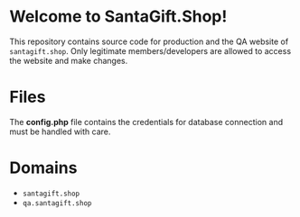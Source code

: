 # Welcome to SantaGift.Shop!

This repository contains source code for production and the QA website of `santagift.shop`. Only legitimate members/developers are allowed to access the website and make changes.


# Files

The **config.php** file contains the credentials for database connection and must be handled with care. 


# Domains

- `santagift.shop`
- `qa.santagift.shop`